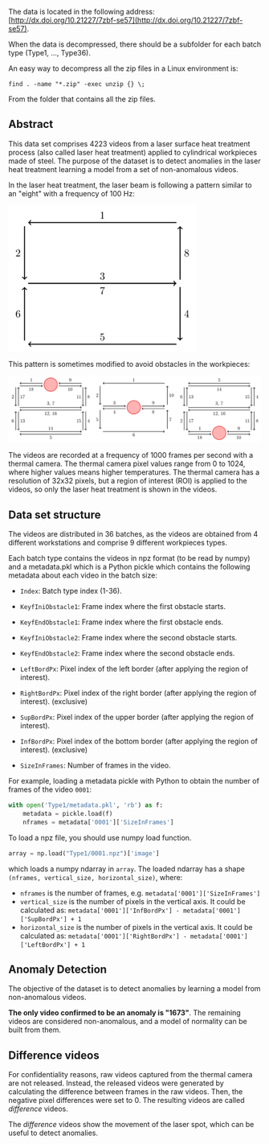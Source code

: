 The data is located in the following address: [http://dx.doi.org/10.21227/7zbf-se57](http://dx.doi.org/10.21227/7zbf-se57).

When the data is decompressed, there should be a subfolder for each batch type (Type1, ..., Type36).

An easy way to decompress all the zip files in a Linux environment is:

```
find . -name "*.zip" -exec unzip {} \;
```

From the folder that contains all the zip files.

Abstract
----------------------------
This data set comprises 4223 videos from a laser surface heat treatment process (also called laser heat treatment) applied to cylindrical workpieces made of steel. The purpose of the dataset is to detect anomalies in the laser heat treatment learning a model from a set of non-anomalous videos.

In the laser heat treatment, the laser beam is following a pattern similar to an "eight" with a frequency of 100 Hz:

![](../demo/OrigDiagram.png)
 
 
This pattern is sometimes modified to avoid obstacles in the workpieces:

![](../demo/ModDiagram.png)

The videos are recorded at a frequency of 1000 frames per second with a thermal camera. The thermal camera pixel values range from 0 to 1024, where higher values means higher temperatures. The thermal camera has a resolution of 32x32 pixels, but a region of interest (ROI) is applied to the videos, so only the laser heat treatment is shown in the videos.

Data set structure
-------------------------
The videos are distributed in 36 batches, as the videos are obtained from 4 different workstations and comprise 9 different workpieces types.

Each batch type contains the videos in npz format (to be read by numpy) and a metadata.pkl which is a Python pickle which contains the following metadata about each video in the batch size:

- `Index`: Batch type index (1-36).

- `KeyfIniObstacle1`: Frame index where the first obstacle starts.

- `KeyfEndObstacle1`: Frame index where the first obstacle ends.

- `KeyfIniObstacle2`: Frame index where the second obstacle starts.

- `KeyfEndObstacle2`: Frame index where the second obstacle ends.

- `LeftBordPx`: Pixel index of the left border (after applying the region of interest).

- `RightBordPx`: Pixel index of the right border (after applying the region of interest). (exclusive)

- `SupBordPx`: Pixel index of the upper border (after applying the region of interest).

- `InfBordPx`: Pixel index of the bottom border (after applying the region of interest). (exclusive)

- `SizeInFrames`: Number of frames in the video.

For example, loading a metadata pickle with Python to obtain the number of frames of the video `0001`:

```python
with open('Type1/metadata.pkl', 'rb') as f:
	metadata = pickle.load(f)
	nframes = metadata['0001']['SizeInFrames']
```

To load a npz file, you should use numpy load function.

```python
array = np.load("Type1/0001.npz")['image']
```

which loads a numpy ndarray in `array`. The loaded ndarray has a shape `(nframes, vertical_size, horizontal_size)`, where:

- `nframes` is the number of frames, e.g. `metadata['0001']['SizeInFrames']`
- `vertical_size` is the number of pixels in the vertical axis. It could be calculated as: `metadata['0001']['InfBordPx'] - metadata['0001']['SupBordPx'] + 1`
- `horizontal_size` is the number of pixels in the vertical axis. It could be calculated as: `metadata['0001']['RightBordPx'] - metadata['0001']['LeftBordPx'] + 1`

Anomaly Detection
----------------------------

The objective of the dataset is to detect anomalies by learning a model from non-anomalous videos.

**The only video confirmed to be an anomaly is "1673"**. The remaining videos are considered non-anomalous, and a model of normality can be built from them.

Difference videos
----------------------------

For confidentiality reasons, raw videos captured from the thermal camera are not released. Instead, the released videos were generated by calculating the difference between frames in the raw videos. Then, the negative pixel differences were set to 0. The resulting videos are called _difference_ videos.

The _difference_ videos show the movement of the laser spot, which can be useful to detect anomalies.